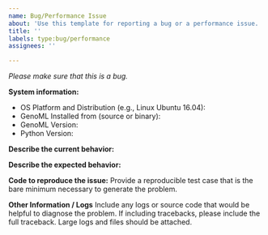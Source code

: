 ```yaml
---
name: Bug/Performance Issue
about: 'Use this template for reporting a bug or a performance issue. '
title: ''
labels: type:bug/performance
assignees: ''

---
```


<em>Please make sure that this is a bug.</em>

**System information:**
- OS Platform and Distribution (e.g., Linux Ubuntu 16.04):
- GenoML Installed from (source or binary):
- GenoML Version:
- Python Version:

**Describe the current behavior:**

**Describe the expected behavior:**

**Code to reproduce the issue:**
Provide a reproducible test case that is the bare minimum necessary to generate the problem.

**Other Information / Logs**
Include any logs or source code that would be helpful to diagnose the problem. If including tracebacks, please include the full traceback. Large logs and files should be attached.
